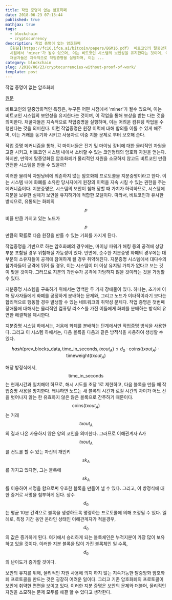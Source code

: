 ```yaml
---
title: 작업 증명이 없는 암호화폐
date: 2018-06-23 07:13:44
published: true
mathjax: true
tags:
  - blockchain
  - cryptocurrency
description: 작업 증명이 없는 암호화폐
  [원문](https://fc16.ifca.ai/bitcoin/papers/BGM16.pdf)  비트코인의 탈중앙화적인 특징은, 누구든 어떤
  시점에서 'miner'가 될수 있으며, 이는 비트코인 시스템의 보안성을 유지한다는 것이며, 이 작업을 통해 보상을 받는 다는 것을 의미한다.
  채굴자들은 지속적으로 작업증명을 실행하며, 이는 ...
category: blockchain
slug: /2018/06/23/cryptocurrencies-without-proof-of-work/
template: post
---
```


작업 증명이 없는 암호화폐

[원문](https://fc16.ifca.ai/bitcoin/papers/BGM16.pdf)

비트코인의 탈중앙화적인 특징은, 누구든 어떤 시점에서 'miner'가 될수 있으며, 이는 비트코인 시스템의 보안성을 유지한다는 것이며, 이 작업을 통해 보상을 받는 다는 것을 의미한다. 채굴자들은 지속적으로 작업증명을 실행하며, 이는 어려운 컴퓨팅 작업을 수행한다는 것을 의미한다. 이런 작업증명은 원장 이력에 대해 합의를 이룰 수 있게 해주며, 이는 거래를 동기화 시키고 사용자르 이중 지불 문제로 부터 보호해 준다.

작업 증명 메커니즘을 통해, 각 마이너들은 전기 및 마이닝 장비에 대한 물리적인 자원을 고갈 시키고, 비트코인 시스템 내에서 소비할 수 있는 코인형태의 암호화 자원을 얻는다. 하지만, 만약에 탈중앙화된 암호화폐가 물리적인 자원을 소모하지 않고도 비트코인 만큼 안전한 시스템을 만들 수 있을까?

이러한 물리적 자원낭비에 의존하지 않는 암호화폐 프로토콜을 지분증명이라고 한다. 이는 시스템 내에 화폐를 소유한 당사자에게 원장의 이력을 지속 시킬 수 있는 권한을 주는 메커니즘이다. 지분증명은, 시스템의 보안이 침해 당할 때 가치가 하락하므로, 시스템에 지분을 보유한 실체가 보안을 유지하기에 적합한 모델이다. 따라서, 비트코인과 유사한 방식으로, 유통되는 화폐의 $$p$$ 비율 만큼 가지고 있는 노드가 $$p$$ 만큼의 확률로 다음 원장을 만들 수 있는 기회를 가지게 된다.

작업증명을 기반으로 하는 암호화폐의 경우에는, 마이닝 파워가 해킹 등의 공격에 상당부분 포함될 경우 위험해질 가능성이 있다. 반면에, 순수한 지분증명 화폐의 경우에는 대부분의 소유자들이 공격에 참여하게 될 경우 취약해진다. 지분증명 시스템에서 대다수의 참가자들이 공격에 뛰어 들 경우, 이는 시스템이 더 이상 유지될 가치가 없다고 보는 것이 맞을 것이다. 그러므로 지분의 과반수가 공격에 가담하지 않을 것이라는 것을 가정할 수 있다.

지분증명 시스템을 구축하기 위해서는 명백한 두 가지 장애물이 있다. 하나는, 초기에 이해 당사자들에게 화폐를 공정하게 분배하는 문제와, 그리고 노드가 이타적이라기 보다는 합리적으로 행동할 경우 발생할 수 있는 네트워크의 취약성 문제다. 작업 증명은 첫번째 장애물에 대해서는 물리적인 컴퓨팅 리소스를 가진 이들에게 화폐를 분배하는 방식의 유연한 해결책을 제시한다.

지분증명 시스템 하에서는, 처음에 화폐를 분배하는 단계에서만 작업증명 방식을 사용한다. 그리고 이 시스템 하에서는, 다음 볼륵을 다음과 같은 방적식을 사용하여 생성할 수 있다.

$$
hash(\text{prev_blocks_data}, \text{time_in_seconds}, txout_A) \leq d_0 \cdot \text{coins}(txout_A) \cdot \text{timeweight}(txout_A)
$$

해당 방정식에서, $$\text{time_in_seconds}$$는 현재시간과 일치해야 하므로, 해시 시도를 초당 1로 제한하고, 다음 블록을 만들 때 작업증명 사용을 방지한다. 왜냐하면 노드는 새 블록의 시간과 로컬 시간의 차이가 어느 선을 벗어나지 않는 한 유효하지 않은 않은 블록으로 간주하기 때문이다. $$\text{coins}(txout_A)$$는 거래 $${txout_A}$$의 결과 나온 사용하지 않은 양의 코인을 의미한다. 그러므로 이해관계자 A가 $$txout_A$$를 컨트롤 할 수 있는 자신의 개인키 $$sk_A$$를 가지고 있다면, 그는 블록에 $$sk_A$$를 이용하여 서명을 함으로써 유효한 블록을 만들어 낼 수 있다. 그리고, 이 방정식에 대한 증거로 서명을 첨부하게 된다. 상수 $$d_0$$는 평균 10분 간격으로 블록을 생성하도록 명령하는 프로토콜에 의해 조정될 수 있다. 일례로, 특정 기간 동안 온라인 상태인 이해관계자가 적을경우, $$d_0$$의 값은 증가하게 된다. 여기에서 승리하게 되는 블록체인은 누적지분이 가장 많이 보유하고 있을 것이다. 이러한 지분 블록을 많이 가진 블록체인 일 수록, $$d_0$$의 난이도가 증가할 것이다.

보안의 유지를 위해, 물리적인 자원 사용에 의지 하지 않는 지속가능한 탈중앙화 암호화폐 프로토콜을 만드는 것은 굉장히 어려운 일이다. 그리고 기존 암호화폐의 프로토콜이 보안에 취약한 면면을 보이고 있다. 이러한 지분 증명은 보안의 문제와 더불어, 물리적인 자원을 소모하는 문제 모두를 해결 할 수 있다고 생각한다.
